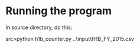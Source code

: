 ﻿
# Running the program 
In source directory, do this:

src>python h1b_counter.py ..\input\H1B_FY_2015.csv